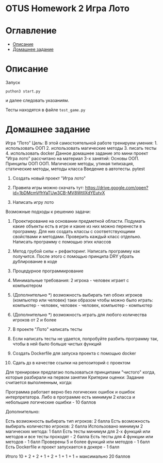 OTUS Homework 2 Игра Лото
===========================

# Оглавление

- [Описание](#guide)
- [Домашнее задание](#homework)

# Описание

Запуск
```
puthon3 start.py
```
и далее следовать указаниям.

Тесты находятся в файле `test_game.py`

# Домашнее задание

Игра "Лото"
Цель: В этой самостоятельной работе тренируем умения: 1. использовать ООП 2. использовать магические методы 3. писать тесты 4. использовать docker
Данное домашнее задание это мини проект "Игра лото" рассчитано на материал 3-х занятий:
Основы ООП. Принципы ООП
ООП. Магические методы, утиная типизация, статические методы, методы класса
Введение в автотесты. pytest

1. Создать новый проект "Игра лото"

2. Правила игры можно скачать тут: https://drive.google.com/open?id=1bDMcmVfhYaTUw3CB-MV8WtIIXdYEutvX

3. Написать игру лото

Возможные подходы к решению задачи:
1) Проектирование на основании предметной области. Подумать какие объекты есть в игре и какие из них можно перенести в программу. Для них создать классы с соответствующими свойствами и методами. Проверить каждый класс отдельно. Написать программу с помощью этих классов

2) Метод грубой силы + рефакторинг. Написать программу как получится. После этого с помощью принципа DRY убрать дублирование в коде

3) Процедурное программирование

4. Минимальные требования: 2 игрока - человек играет с компьютером
5. (Дополнительно *) возможность выбирать тип обоих игроков (компьютер или человек) таки образом чтобы можно было играть: компьютер - человек, человек - человек, компьютер - компьютер
6. (Дополнительно *) возможность играть для любого количества игроков от 2 и более

7. В проекте "Лото" написать тесты
8. Если написать тесты не удается, попробуйте разбить программу так, чтобы в ней было больше чистых функций

9. Создать Dockerfile для запуска проекта с помощью docker

10. Сдать дз в качестве ссылки на репозиторий с проектом


Для тренировки предлагаю пользоваться принципами "чистого" когда, которые разбирали на первом занятии
Критерии оценки: Задание считается выполненным, когда:

Программа работает верно без логических ошибок и ошибок интерпретатора. Либо в программе есть минимум 2 класса и небольшие логические ошибки - 10 баллов

Дополнительно:

Есть возможность выбирать тип игроков: 2 балла
Есть возможность выбирать количество игроков: 2 балла
Использовано минимум 2 магических метода: 1 балл
Есть тесты минимум для 2-х функций или методов и все тесты проходят - 2 балла
Есть тесты для 4 функции или методов - 1 балл
Проверены 5 и более функций или методов - 1 балл
Есть Dockerfile и проект запускается в докере - 1 балл

Итого 10 + 2 + 2 + 1 + 2 + 1 + 1 + 1 = максимально 20 баллов
